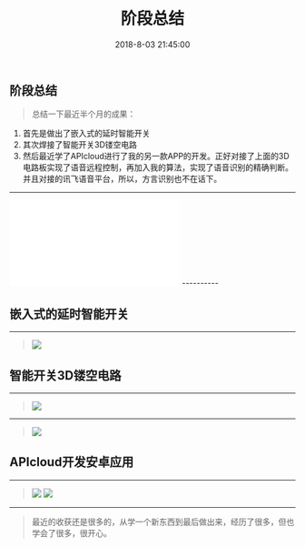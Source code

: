 ﻿---
title: 阶段总结
tags: 总结
date: 2018-8-03 21:45:00
---



## 阶段总结 ##
> 总结一下最近半个月的成果：

 1.  首先是做出了嵌入式的延时智能开关
 2.  其次焊接了智能开关3D镂空电路
 2.  然后最近学了APIcloud进行了我的另一款APP的开发。正好对接了上面的3D电路板实现了语音远程控制，再加入我的算法，实现了语音识别的精确判断。并且对接的讯飞语音平台，所以，方言识别也不在话下。


----------
<iframe src="//player.bilibili.com/player.html?aid=28276291&cid=48887518&page=1" scrolling="no" border="0" frameborder="no" framespacing="0" allowfullscreen="true"> </iframe>
----------

嵌入式的延时智能开关
--


----------
> ![](https://i.loli.net/2018/08/01/5b61a4ad9815b.jpg)

智能开关3D镂空电路
--


----------
> ![](https://i.loli.net/2018/08/01/5b61a62793edc.jpg)


----------


> ![](https://i.loli.net/2018/08/01/5b61a54a1ef5e.jpg)

APIcloud开发安卓应用
--


----------

> ![](https://i.loli.net/2018/08/01/5b61a67c6f966.jpg)
> ![](https://i.loli.net/2018/08/01/5b61a59ae7b88.png)


----------

> 最近的收获还是很多的，从学一个新东西到最后做出来，经历了很多，但也学会了很多，很开心。